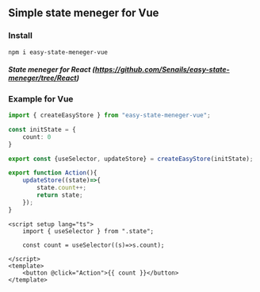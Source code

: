 ## Simple state meneger for Vue
### Install
```
npm i easy-state-meneger-vue
```
##### State meneger for React (https://github.com/Senails/easy-state-meneger/tree/React)

### Example for Vue
```ts
import { createEasyStore } from "easy-state-meneger-vue";

const initState = {
    count: 0
}

export const {useSelector, updateStore} = createEasyStore(initState);

export function Action(){
    updateStore((state)=>{
        state.count++;
        return state;
    });
}
```
```Vue
<script setup lang="ts">
    import { useSelector } from ".state";

    const count = useSelector((s)=>s.count);

</script>
<template>
    <button @click="Action">{{ count }}</button>
</template>
```
